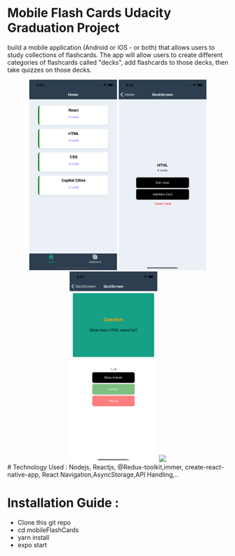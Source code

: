 # Mobile Flash Cards Udacity Graduation Project

build a mobile application (Android or iOS - or both) that allows users to study collections of flashcards. 
The app will allow users to create different categories of flashcards called "decks", add flashcards to those decks, then take quizzes on those decks.

<div align="center">
    <img src="/screenshots/screenshot1.png" width="200px"</img> 
     <img src="/screenshots/screenshot2.png" width="200px"</img> 
    <img src="/screenshots/screenshot3.png" width="200px"</img> 
     <img src="/screenshots/screenshot4.png" width="200px"</img> 
</div>
# Technology Used :
 Nodejs, Reactjs, @Redux-toolkit,immer, create-react-native-app, React Navigation,AsyncStorage,API Handling,..
 
 # Installation Guide :
- Clone this git repo 
- cd mobileFlashCards
- yarn install
- expo start
